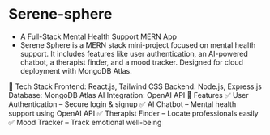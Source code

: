 # Serene-sphere
- A Full-Stack Mental Health Support MERN App
- Serene Sphere is a MERN stack mini-project focused on mental health support. It includes features like user authentication, an AI-powered chatbot, a therapist finder, and a mood tracker. Designed for cloud deployment with MongoDB Atlas.

🚀 Tech Stack
Frontend: React.js, Tailwind CSS
Backend: Node.js, Express.js
Database: MongoDB Atlas
AI Integration: OpenAI API
📌 Features
✅ User Authentication – Secure login & signup
✅ AI Chatbot – Mental health support using OpenAI API
✅ Therapist Finder – Locate professionals easily
✅ Mood Tracker – Track emotional well-being
